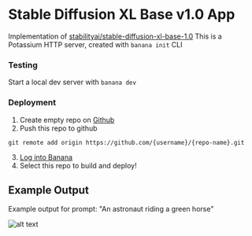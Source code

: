 # Stable Diffusion XL Base v1.0 App

Implementation of [stabilityai/stable-diffusion-xl-base-1.0](https://huggingface.co/stabilityai/stable-diffusion-xl-base-1.0)
This is a Potassium HTTP server, created with `banana init` CLI

### Testing

Start a local dev server with `banana dev`

### Deployment

1. Create empty repo on [Github](https://github.com)
2. Push this repo to github

```
git remote add origin https://github.com/{username}/{repo-name}.git
```

3. [Log into Banana](https://app.banana.dev/onboard)
4. Select this repo to build and deploy!

## Example Output

Example output for prompt: "An astronaut riding a green horse"

![alt text](demo.jpg)
